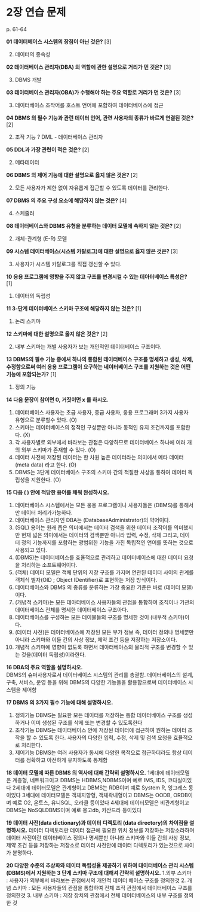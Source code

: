 # 2장 연습 문제

p. 61-64

**01 데이터베이스 시스템의 장점이 아닌 것은?** [3]

2. 데이터의 종속성

**02 데이터베이스 관리자(DBA) 의 역할에 관한 설명으로 거리가 먼 것은?** [3]

3. DBMS 개발

**03 데이터베이스 관리자(OBA)가 수행해야 하는 주요 역할로 거리가 먼 것은?** [3]

3. 데이터베이스 조작어를 호스트 언어에 포함하여 데이터베이스에 접근

**04 DBMS 의 필수 기능과 관런 데이터 언어, 관련 사용자의 종류가 바르게 연결된 것은?** [2]

2. 조작 기능 ? DML - 데이터베이스 관리자

**05 DDL과 가장 관련이 적은 것은?** [2]

2. 메타데이터

**06 DBMS 의 제어 기능에 대한 설명으로 옳지 않은 것은?** [2]

2. 모든 사용자가 제한 없이 자유롭게 접근할 수 있도록 데이터를 관리한다.

**07 DBMS 의 주요 구성 요소에 해당하지 않는 것은?** [4]

4. 스케줄러

**08 데이터베이스와 DBMS 유형을 분류하는 데이터 모델에 속하지 않는 것은?** [2]

2. 개체-관계형 (E-R) 모델

**09 시스템 데이터베이스(시스템 카탈로그)에 대한 설명으로 옳지 않은 것은?** [3]

3. 사용자가 시스템 카탈로그를 직접 갱신할 수 있다.


**10 응용 프로그램에 영향을 주지 않고 구조를 변경시컬 수 있는 데아터베이스 특성은?** [1]

1. 데이터의 독립성

**11 3-단계 데이터베이스 스키마 구조에 해당하지 않는 것은?** [1]

1. 논리 스키마


**12 스키마에 대한 설명으로 옳지 않은 것은?** [2]

2. 내부 스키마는 개별 사용자가 보는 개인적인 데이터베이스 구조이다.

**13 DBMS의 필수 기능 중에셔 하나의 통합된 데이터베이스 구조를 명세하고 생성, 삭제, 수정함으로써 여러 응용 프로그램이 요구하는 네이터베이스 구조를 지원하는 것은 어떤 기능에 포함되는가?** [1]

1. 정의 기능

**14 다음 문장이 참이면 0, 거짓이먼 x 를 하시오.**

1. 데이터베이스 사용자는 초급 사용자, 중급 사용자, 웅용 프로그래머 3가지 사용자 유형으로 분류할수 있다. (O)
2. 스키마는 데이터베이스의 정적인 구성뿐만 아니라 동적인 유지 조건까지를 포함한다. (X)
3. 각 사용자별로 외부에서 바라보는 관점은 다양하므로 데이터베이스 하나에 여러 개의 외부 스키마가 존재할 수 있다. (O)
4. 데이터 사전에 저장된 데이터는 한 차원 높은 데이터라는 의미에서 메타 데이터 (meta data) 라고 한다. (O)
5. DBMS는 3단계 데이터베이스 구조의 스키마 간의 적절한 사상을 통하여 데이터 독립성을 지원한다. (O)

**15 다음 ( ) 안에 적당한 용어를 채워 완성하시오.**

1. 데이터베이스 시스템에서는 모든 웅용 프로그램이나 사용자들은 (DBMS)를 통해서만 데이터 처리가가능하다.
2. 데이터베이스 관리자인 DBA는 (DatabaseAdministrator)의 약어이다.
3. (SQL) 용어는 원래 좁은 의미에서는 데이터 검색을 위한 데이터 조작어를 의미했지만 현재 넓은 의미에서는 데이터의 검색뿐만 아니라 입력, 수정, 삭제 그리고, 데이터 정의 기능까지를 포함하는 광범위한 기능을 가진 독립적인 언어를 뜻하는 것으로 사용되고 있다.
4. (DBMS)는 데이터베이스를 효율적으로 관리하고 데이터베이스에 대한 데이터 요청을 처리하는 소프트웨어이다.
5. (객체) 데이터 모델은 객체 단위의 저장 구조를 가지며 연관된 데이터 사이의 관계를 객체식 별자(OID ; Object IDentifier)로 표현하는 저장 방식이다.
6. 데이터베이스와 DBMS 의 종류를 분류하는 가장 중요한 기준은 바로 (데이터 모델)이다.
7. (개념적 스키마)는 모든 데아터베이스 사용자들의 관점을 통합하여 조직이나 기관의 데이터베이스 전체를 명세한 데이터베이스 구조아다.
8. 데이터베이스를 구성하는 모든 데이불들의 구조를 명세한 것이 (내부적 스키마)이다.
9. (데이터 사전)은 데이터베이스에 저장된 모든 부가 정보 즉, 데이터 정의나 명세뿐만 아니라 스키마와 이들 간의 사상 정보, 제약 조건 등을 저장하는 저장소이다.
10. 개념적 스키마에 영향이 없도록 하면서 데아터베아스의 물리적 구조를 변경할 수 있는 것을(데이터 독립성)이라한다.

**16 DBA의 주요 역할을 설명하시오.**  
  DBMS의 슈퍼사용자로서 데이터베이스 시스템의 관리를 총괄함. 데이터베이스의 설계, 구축, 서비스, 운영 등을 위해
  DBMS의 다양한 기능들을 활용함으로써 데이터베이스 시스템을 제어함
  
**17 DBMS 의 3가지 필수 기능에 대해 설명하시오.**
  1. 정의기능
      DBMS는 필요한 모든 데이터를 저장하는 통합 데이터베이스 구조를 생성하거나 이미 생성된 구조를 삭제 또는 변경할
      수 있도록한다
  2. 조작기능
      DBMS는 데이터베이스 안에 저장된 데이터에 접근하여 원하는 데이터 조작을 할 수 있도록 한다. 사용자의 다양한 입력,
     수정, 삭제 및 검색 요청을 효율적으로 처리한다.
  3. 제어기능
      DBMS는 여러 사용자가 동시에 다양한 목적으로 접근하더라도 항상 데이터를 정확하고 아전하게 유지하도록 통제함
     
**18 데이터 모델에 따른 DBMS 의 역사에 대해 간략히 설명하시오.**
      1세대에 데이터모델은 계층형, 네트워크이고 DBMS는 HDBMS,NDBMS이며 예로 IMS, IDS, 코다실이있다
      2세대에 데이터모델은 관계형이고 DBMS는 RDB이며 예로 System R, 잉그레스 동이있다
      3세대에 데이터모델은 객체지향형, 객체곽녜형이고 DBMS는 OODB, ORDB이며 예로 O2, 온토스, 유니SQL, 오라클 등이있다
      4세대에 데이터모델은 비관계형이고 DBMS는 NoSQLDBMS이며 예로 몽고db, 카산드라 등이있다     
      
**19 데이터 사전(data dictionary)과 데이터 디렉토리 (data directory)의 차이점을 설명하시오.**
      데이터 디렉토리란 데이터 접근에 필요한 위치 정보를 저장하는 저장소라하며
      데이터 사전이란 데이터베이스 정의나 명세뿐만 아니라 스키마와 이들 간의 사상 정보, 제약 조건 등을 저장하는 저장소로
      데이터 사전안에 데이터 디렉토리가 있는것으로 차이가 분명하다.
      
**20 다양한 수준의 추상화와 테이터 독립성율 제공하기 위하여 대이터베이스 관리 시스템 (DBMS)에서 지원하는 3 단계 스키마 구조에 대해셔 간략히 설명하시오.**
  1.외부 스키마 : 사용자가 외부에서 바라보는 관점에서의 개인적 데이터 베이스 구조를 정의한것
  2. 개념 스키마 : 모든 사용자들의 관점을 통합하여 전체 조직 관점에서 데이터베이스 구조를 정의한것
  3. 내부 스키마 : 저장 장치의 관점에서 전체 데이터베이스의 내부 구조를 정의한 것
